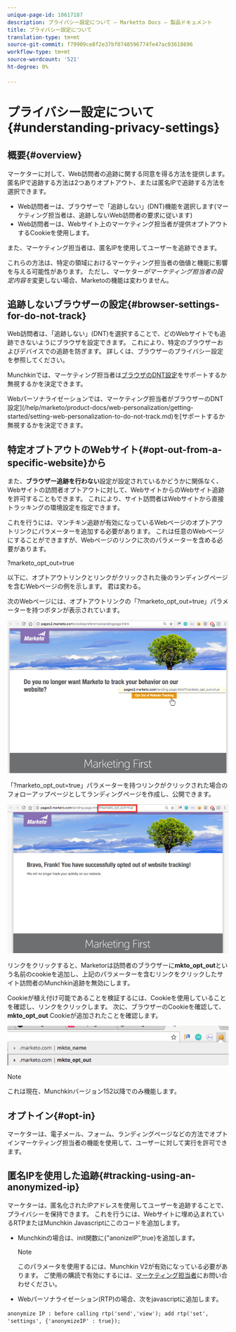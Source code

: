 ```yaml
---
unique-page-id: 10617187
description: プライバシー設定について — Marketto Docs — 製品ドキュメント
title: プライバシー設定について
translation-type: tm+mt
source-git-commit: f79909ce8f2e37bf0748596774fe47ac03618696
workflow-type: tm+mt
source-wordcount: '521'
ht-degree: 0%

---
```



# プライバシー設定について{#understanding-privacy-settings}

## 概要{#overview}

マーケターに対して、Web訪問者の追跡に関する同意を得る方法を提供します。 匿名IPで追跡する方法は2つありオプトアウト、または匿名IPで追跡する方法を選択できます。

* Web訪問者ーは、ブラウザーで「追跡しない」(DNT)機能を選択します(マーケティング担当者は、追跡しないWeb訪問者の要求に従います)
* Web訪問者ーは、Webサイト上のマーケティング担当者が提供オプトアウトするCookieを使用します。

また、マーケティング担当者は、匿名IPを使用してユーザーを追跡できます。

これらの方法は、特定の領域におけるマーケティング担当者の価値と機能に影響を与える可能性があります。 ただし、マーケター&#x200B;*がマーケティング担当者の設定内容を*&#x200B;変更しない場合、Marketoの機能は変わりません。

## 追跡しないブラウザーの設定{#browser-settings-for-do-not-track}

Web訪問者は、「追跡しない」(DNT)を選択することで、どのWebサイトでも追跡できないようにブラウザを設定できます。 これにより、特定のブラウザーおよびデバイスでの追跡を防ぎます。 詳しくは、ブラウザーのプライバシー設定を参照してください。

Munchkinでは、マーケティング担当者は[ブラウザのDNT設定](/help/marketo/product-docs/administration/settings/edit-do-not-track-browser-support-settings.md)をサポートするか無視するかを決定できます。

Webパーソナライゼーションでは、マーケティング担当者がブラウザーのDNT設定](/help/marketo/product-docs/web-personalization/getting-started/setting-web-personalization-to-do-not-track.md)を[サポートするか無視するかを決定できます。

## 特定オプトアウトのWebサイト{#opt-out-from-a-specific-website}から

また、**ブラウザー追跡を行わない**&#x200B;設定が設定されているかどうかに関係なく、Webサイトの訪問者オプトアウトに対して、WebサイトからのWebサイト追跡を許可することもできます。 これにより、サイト訪問者はWebサイトから直接トラッキングの環境設定を指定できます。

これを行うには、マンチキン追跡が有効になっているWebページのオプトアウトリンクにパラメーターを追加する必要があります。 これは任意のWebページにすることができますが、Webページのリンクに次のパラメーターを含める必要があります。

?marketo_opt_out=true

以下に、オプトアウトリンクとリンクがクリックされた後のランディングページを含むWebページの例を示します。 君は変わる。

次のWebページには、オプトアウトリンクの「?marketo_opt_out=true」パラメーターを持つボタンが表示されています。

![](assets/opt-out-1.png)

「?marketo_opt_out=true」パラメーターを持つリンクがクリックされた場合のフォローアップページとしてランディングページを作成し、公開できます。

![](assets/opt-out-2.png)

リンクをクリックすると、Marketorは訪問者のブラウザーに&#x200B;**mkto_opt_out**&#x200B;という名前のcookieを追加し、上記のパラメーターを含むリンクをクリックしたサイト訪問者のMunchkin追跡を無効にします。

Cookieが植え付け可能であることを検証するには、Cookieを使用していることを確認し、リンクをクリックします。 次に、ブラウザーのCookieを確認して、**mkto_opt_out** Cookieが追加されたことを確認します。

![](assets/opt-out-3.png)

>[!NOTE]
>
>これは現在、Munchkinバージョン152以降でのみ機能します。

## オプトイン{#opt-in}

マーケターは、電子メール、フォーム、ランディングページなどの方法でオプトインマーケティング担当者の機能を使用して、ユーザーに対して実行を許可できます。

## 匿名IPを使用した追跡{#tracking-using-an-anonymized-ip}

マーケターは、匿名化されたIPアドレスを使用してユーザーを追跡することで、プライバシーを保持できます。 これを行うには、Webサイトに埋め込まれているRTPまたはMunchkin Javascriptにこのコードを追加します。

* Munchkinの場合は、init関数に{&quot;anonizeIP&quot;,true}を追加します。

   >[!NOTE]
   >
   >このパラメータを使用するには、Munchkin V2が有効になっている必要があります。 ご使用の購読で有効にするには、[マーケティング担当者](http://nation.marketo.com/community/support_solutions)にお問い合わせください。

* Webパーソナライゼーション(RTP)の場合、次をjavascriptに追加します。

`anonymize IP : before calling rtp('send','view'); add rtp('set', 'settings', {'anonymizeIP' : true});`
